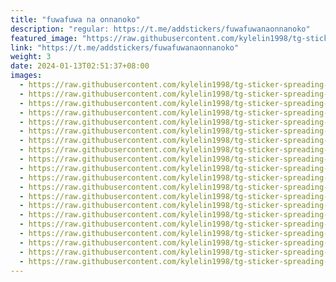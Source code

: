 ```yaml
---
title: "fuwafuwa na onnanoko"
description: "regular: https://t.me/addstickers/fuwafuwanaonnanoko"
featured_image: "https://raw.githubusercontent.com/kylelin1998/tg-sticker-spreading-worldwide-images/main/img/0745e1f1-57ff-4f1c-8b7d-b5ee5d0f43da.jpg"
link: "https://t.me/addstickers/fuwafuwanaonnanoko"
weight: 3
date: 2024-01-13T02:51:37+08:00
images:
  - https://raw.githubusercontent.com/kylelin1998/tg-sticker-spreading-worldwide-images/main/img/0745e1f1-57ff-4f1c-8b7d-b5ee5d0f43da.jpg
  - https://raw.githubusercontent.com/kylelin1998/tg-sticker-spreading-worldwide-images/main/img/3826de1f-6d83-4e9f-ba09-97cc3ed029a0.jpg
  - https://raw.githubusercontent.com/kylelin1998/tg-sticker-spreading-worldwide-images/main/img/d022e05b-4bbe-4ca2-9e10-7428ca641a26.jpg
  - https://raw.githubusercontent.com/kylelin1998/tg-sticker-spreading-worldwide-images/main/img/9a4ec428-4cb7-4618-b510-fc8e3f5f4565.jpg
  - https://raw.githubusercontent.com/kylelin1998/tg-sticker-spreading-worldwide-images/main/img/4741a727-fa51-4ee9-bc16-85b8dbc0fa4d.jpg
  - https://raw.githubusercontent.com/kylelin1998/tg-sticker-spreading-worldwide-images/main/img/7dc279bf-9f4d-4630-a505-d95c9ae09de0.jpg
  - https://raw.githubusercontent.com/kylelin1998/tg-sticker-spreading-worldwide-images/main/img/f3fd6f56-8130-4bfc-9190-f45b729f4df3.jpg
  - https://raw.githubusercontent.com/kylelin1998/tg-sticker-spreading-worldwide-images/main/img/7a7df96c-ce30-4fb5-9552-42a37ccaed1c.jpg
  - https://raw.githubusercontent.com/kylelin1998/tg-sticker-spreading-worldwide-images/main/img/29f50471-7f7e-4125-8b1a-69be9e1a707c.jpg
  - https://raw.githubusercontent.com/kylelin1998/tg-sticker-spreading-worldwide-images/main/img/77abec98-3003-46dd-a6d5-8babd7b07c9f.jpg
  - https://raw.githubusercontent.com/kylelin1998/tg-sticker-spreading-worldwide-images/main/img/86ee9a76-76e1-485d-abbc-cf2511dce141.jpg
  - https://raw.githubusercontent.com/kylelin1998/tg-sticker-spreading-worldwide-images/main/img/580660bf-8b3f-4f3c-b168-8254e094e746.jpg
  - https://raw.githubusercontent.com/kylelin1998/tg-sticker-spreading-worldwide-images/main/img/d16e2d11-2d7a-4397-88dc-2c03dd780b24.jpg
  - https://raw.githubusercontent.com/kylelin1998/tg-sticker-spreading-worldwide-images/main/img/b11b2b2b-6262-4da9-9d2a-71641c68559f.jpg
  - https://raw.githubusercontent.com/kylelin1998/tg-sticker-spreading-worldwide-images/main/img/e394214d-953f-41e4-81cb-70250b21368d.jpg
  - https://raw.githubusercontent.com/kylelin1998/tg-sticker-spreading-worldwide-images/main/img/9edd328c-1c37-4517-a845-b2ccbacaf2c6.jpg
  - https://raw.githubusercontent.com/kylelin1998/tg-sticker-spreading-worldwide-images/main/img/fcf67d13-911e-49a8-838d-f2be263d9033.jpg
  - https://raw.githubusercontent.com/kylelin1998/tg-sticker-spreading-worldwide-images/main/img/4f8d34f9-436b-495f-8a79-e768f7521381.jpg
  - https://raw.githubusercontent.com/kylelin1998/tg-sticker-spreading-worldwide-images/main/img/26430ae0-5dd0-4f1d-b72d-74131956106d.jpg
  - https://raw.githubusercontent.com/kylelin1998/tg-sticker-spreading-worldwide-images/main/img/c558f2c2-f060-48a8-9508-5ddf8efa7453.jpg
---
```

